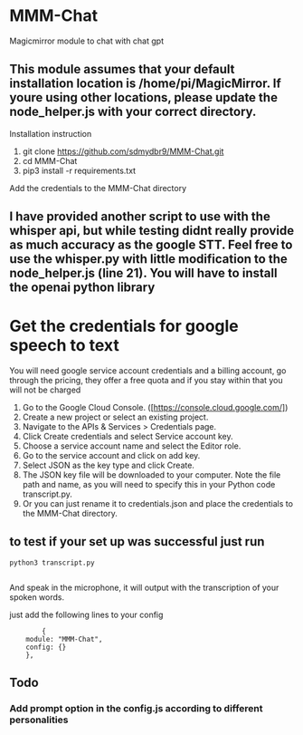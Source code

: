 # MMM-Chat
Magicmirror module to chat with chat gpt 

## This module assumes that your default installation location is /home/pi/MagicMirror. If youre using other locations, please update the node_helper.js with your correct directory.


Installation instruction 


1. git clone https://github.com/sdmydbr9/MMM-Chat.git
2. cd MMM-Chat
3. pip3 install -r requirements.txt

Add the credentials to the MMM-Chat directory

## I have provided another script to use with the whisper api, but while testing didnt really provide as much accuracy as the google STT. Feel free to use the whisper.py with little modification to the node_helper.js (line 21). You will have to install the openai python library

# Get the credentials for google speech to text
You will need  google service account credentials and a billing account, go through the pricing, they offer a free quota and if you stay within that you will not be charged


1. Go to the Google Cloud Console. ([https://console.cloud.google.com/])
2. Create a new project or select an existing project.
3. Navigate to the APIs & Services > Credentials page.
4. Click Create credentials and select Service account key.
5. Choose a service account name and select the Editor role.
6. Go to the service account and click on add key.
7. Select JSON as the key type and click Create.
8. The JSON key file will be downloaded to your computer. Note the file path and name, as you will need to specify this in your Python code transcript.py.
9. Or you can just rename it to credentials.json and place the credentials to the MMM-Chat directory.

## to test if your set up was successful just run 

  
```
python3 transcript.py
  
```
And speak in the microphone, it will output with the transcription of your spoken words. 


just add the following lines to your config 


            {
        module: "MMM-Chat",
        config: {}
        },






## Todo
### Add prompt option in the config.js according to different personalities
